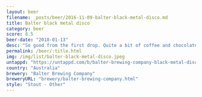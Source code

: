 ```yaml
---
layout: beer
filename: _posts/beer/2016-11-09-balter-black-metal-disco.md
title: Balter black metal disco
category: beer
score: 8.5
beer-date: "2018-01-13"
desc: "So good from the first drop. Quite a bit of coffee and chocolate and a nice hit of sweetness. Glad it comes in a big can"
permalink: /beer/:title.html
img: /img/list/balter-black-metal-disco.jpeg
untappd: "https://untappd.com/b/balter-brewing-company-black-metal-disco/1649787"
country: "Australia"
brewery: "Balter Brewing Company"
breweryURL: "brewery/balter-brewing-company.html"
style: "Stout - Other"
---
```


